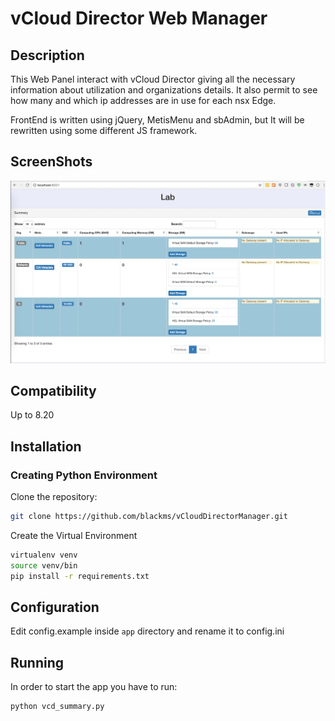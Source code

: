 # vCloud Director Web Manager
## Description
This Web Panel interact with vCloud Director giving all the necessary information about utilization and organizations
details. It also permit to see how many and which ip addresses are in use for each nsx Edge.

FrontEnd is written using jQuery, MetisMenu and sbAdmin, but It will be rewritten using some different JS framework.

## ScreenShots
![](https://raw.githubusercontent.com/blackms/vCloudDirectorManager/master/imgs/screen_main.png)

## Compatibility
Up to 8.20

## Installation
### Creating Python Environment
Clone the repository:
```bash
git clone https://github.com/blackms/vCloudDirectorManager.git
```

Create the Virtual Environment
```bash
virtualenv venv
source venv/bin
pip install -r requirements.txt
```

## Configuration
Edit config.example inside `app` directory and rename it to config.ini

## Running
In order to start the app you have to run:
```bash
python vcd_summary.py
```

